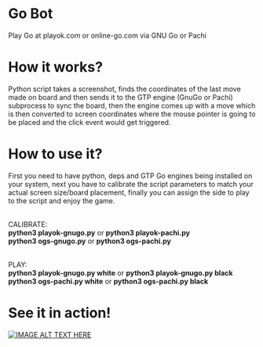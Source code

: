 # Go Bot
Play Go at playok.com or online-go.com via GNU Go or Pachi

# How it works?
Python script takes a screenshot, finds the coordinates of
the last move made on board and then sends it to the GTP engine
(GnuGo or Pachi) subprocess to sync the board, then the engine
comes up with a move which is then converted to screen coordinates
where the mouse pointer is going to be placed and the click event
would get triggered.

# How to use it?
First you need to have python, deps and GTP Go engines being
installed on your system, next you have to calibrate the script
parameters to match your actual screen size/board placement,
finally you can assign the side to play to the script and enjoy
the game.<br><br>

CALIBRATE:<br>
<strong>python3 playok-gnugo.py</strong> or <strong>python3 playok-pachi.py</strong><br>
<strong>python3 ogs-gnugo.py</strong> or <strong>python3 ogs-pachi.py</strong><br><br>

PLAY:<br>
<strong>python3 playok-gnugo.py white</strong> or <strong>python3 playok-gnugo.py black</strong><br>
<strong>python3 ogs-pachi.py white</strong> or <strong>python3 ogs-pachi.py black</strong><br>

# See it in action!
[![IMAGE ALT TEXT HERE](https://img.youtube.com/vi/5jhJwHxAY_w/0.jpg)](https://www.youtube.com/watch?v=5jhJwHxAY_w&list=PLmN0neTso3JzeA6ZcZ_yvgOr-cUPL5eXN)
